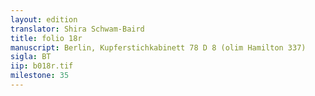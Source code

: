 ```yaml
---
layout: edition
translator: Shira Schwam-Baird
title: folio 18r
manuscript: Berlin, Kupferstichkabinett 78 D 8 (olim Hamilton 337)
sigla: BT
iip: b018r.tif
milestone: 35
---
```

